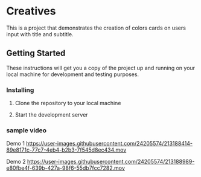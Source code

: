 # Creatives

This is a project that demonstrates the creation of colors cards on users input with title and subtitle.

## Getting Started

These instructions will get you a copy of the project up and running on your local machine for development and testing purposes.

### Installing

1. Clone the repository to your local machine

2. Start the development server

### sample video 
Demo 1 
https://user-images.githubusercontent.com/24205574/213188414-89e8171c-77c7-4eb4-b2b3-7f545d8ec434.mov

Demo 2
https://user-images.githubusercontent.com/24205574/213188989-e80fbe4f-639b-427a-98f6-55db7fcc7282.mov

